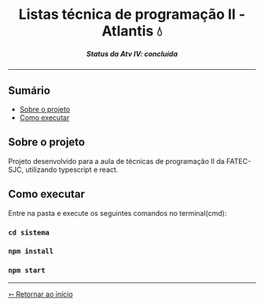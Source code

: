 <h1 align="center">Listas técnica de programação II - Atlantis 💧</h1>
<H5 align="center"> Status da Atv IV: concluída </H5>

<hr> 

## Sumário

- [Sobre o projeto](#Sobre-o-projeto)
- [Como executar](#Como-executar)


## Sobre o projeto

Projeto desenvolvido para a aula de técnicas de programação II da FATEC-SJC, utilizando typescript e react.


## Como executar

Entre na pasta e execute os seguintes comandos no terminal(cmd):

### `cd sistema`

### `npm install`

### `npm start`

<hr>

[➳ Retornar ao início](#Sumário)
